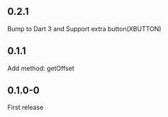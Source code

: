 ## 0.2.1
Bump to Dart 3 and Support extra button(XBUTTON)

## 0.1.1

Add method: getOffset

## 0.1.0-0

First release

